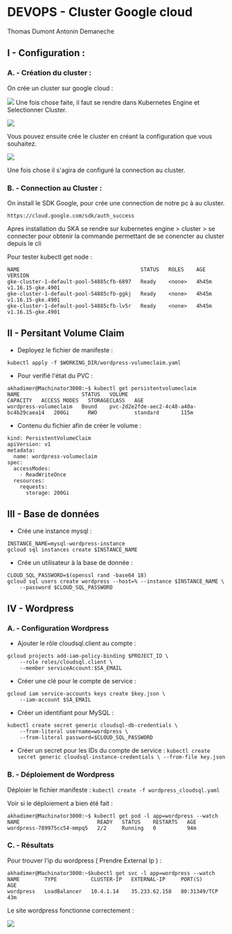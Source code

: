 # DEVOPS - Cluster Google cloud
Thomas Dumont
Antonin Demaneche

## I - Configuration : 

### A. - Création du cluster : 

On crée un cluster sur google cloud : 

**![](https://image.prntscr.com/image/971yYjqlSNaTNun-B6wYwg.png)**
Une fois chose faite, il faut se rendre dans Kubernetes Engine et Selectionner Cluster.

**![](https://image.prntscr.com/image/uaN4s6lYQ8Kl7Zm3J050xA.png)**

Vous pouvez ensuite crée le cluster en créant la configuration que vous souhaitez.

**![](https://image.prntscr.com/image/hthAHgnmRGKn3UDSNN2F8w.png)**

Une fois chose il s'agira de configuré la connection au cluster.
### B. - Connection au Cluster : 

On install le SDK Google, pour crée une connection de notre pc à au cluster.
```
https://cloud.google.com/sdk/auth_success
```
Apres installation du SKA se rendre sur kubernetes engine > cluster > se connecter pour obtenir la commande permettant de se conencter au cluster depuis le cli

Pour tester kubectl get node : 

```
NAME                                       STATUS   ROLES    AGE     VERSION
gke-cluster-1-default-pool-54885cfb-6897   Ready    <none>   4h45m   v1.16.15-gke.4901
gke-cluster-1-default-pool-54885cfb-ggkj   Ready    <none>   4h45m   v1.16.15-gke.4901
gke-cluster-1-default-pool-54885cfb-lv5r   Ready    <none>   4h45m   v1.16.15-gke.4901
```

## II - Persitant Volume Claim 

* Deployez le fichier de manifeste : 

```
kubectl apply -f $WORKING_DIR/wordpress-volumeclaim.yaml
```
* Pour verifié l'état du PVC : 
```
akhadimer@Machinator3000:~$ kubectl get persistentvolumeclaim
NAME                    STATUS   VOLUME                                     CAPACITY   ACCESS MODES   STORAGECLASS   AGE
wordpress-volumeclaim   Bound    pvc-2d2e2fde-aec2-4c48-a40a-bc4b29caea14   200Gi      RWO            standard       115m
```

* Contenu du fichier afin de créer le volume :
```
kind: PersistentVolumeClaim
apiVersion: v1
metadata:
  name: wordpress-volumeclaim
spec:
  accessModes:
    - ReadWriteOnce
  resources:
    requests:
      storage: 200Gi
```

## III - Base de données

* Crée une instance mysql : 
```
INSTANCE_NAME=mysql-wordpress-instance
gcloud sql instances create $INSTANCE_NAME
```
* Crée un utilisateur à la base de donnée : 
```
CLOUD_SQL_PASSWORD=$(openssl rand -base64 18)
gcloud sql users create wordpress --host=% --instance $INSTANCE_NAME \
    --password $CLOUD_SQL_PASSWORD
```

## IV - Wordpress 
### A. - Configuration Wordpress

* Ajouter le rôle cloudsql.client au compte :
```
gcloud projects add-iam-policy-binding $PROJECT_ID \
    --role roles/cloudsql.client \
    --member serviceAccount:$SA_EMAIL
```

* Créer une clé pour le compte de service :
```
gcloud iam service-accounts keys create $key.json \
    --iam-account $SA_EMAIL
```

* Créer un identifiant pour MySQL :
```
kubectl create secret generic cloudsql-db-credentials \
    --from-literal username=wordpress \
    --from-literal password=$CLOUD_SQL_PASSWORD
```

* Créer un secret pour les IDs du compte de service :
`kubectl create secret generic cloudsql-instance-credentials \
    --from-file key.json`



### B. - Déploiement de Wordpress

Déploier le fichier manifeste :
`kubectl create -f wordpress_cloudsql.yaml`

Voir si le déploiement a bien été fait : 
```
akhadimer@Machinator3000:~$ kubectl get pod -l app=wordpress --watch
NAME                         READY   STATUS    RESTARTS   AGE
wordpress-789975cc54-mmpq5   2/2     Running   0          94m
```


### C. - Résultats 


Pour trouver l'ip du wordpress ( Prendre External Ip ) : 

```
akhadimer@Machinator3000:~$kubectl get svc -l app=wordpress --watch
NAME        TYPE           CLUSTER-IP   EXTERNAL-IP     PORT(S)        AGE
wordpress   LoadBalancer   10.4.1.14    35.233.62.158   80:31349/TCP   43m
```

Le site wordpress fonctionne correctement :

**![](https://image.prntscr.com/image/jLr0S8iwQJS367ToVk_WLQ.png)**
